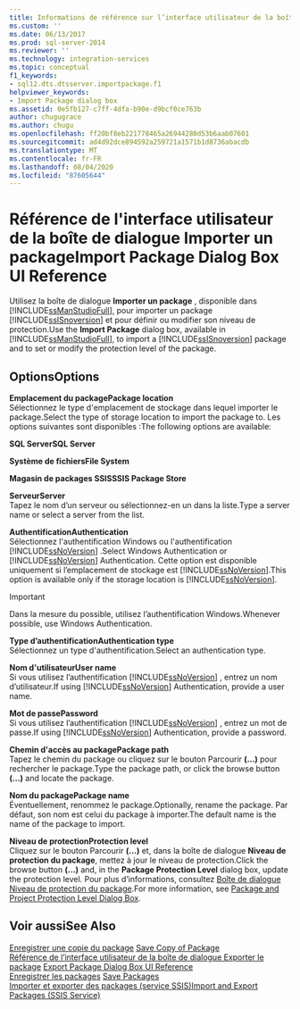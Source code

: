 ```yaml
---
title: Informations de référence sur l’interface utilisateur de la boîte de dialogue Importer le package | Microsoft Docs
ms.custom: ''
ms.date: 06/13/2017
ms.prod: sql-server-2014
ms.reviewer: ''
ms.technology: integration-services
ms.topic: conceptual
f1_keywords:
- sql12.dts.dtsserver.importpackage.f1
helpviewer_keywords:
- Import Package dialog box
ms.assetid: 0e5fb127-c7ff-4dfa-b90e-d9bcf0ce763b
author: chugugrace
ms.author: chugu
ms.openlocfilehash: ff20bf8eb221778465a26944280d53b6aab07601
ms.sourcegitcommit: ad4d92dce894592a259721a1571b1d8736abacdb
ms.translationtype: MT
ms.contentlocale: fr-FR
ms.lasthandoff: 08/04/2020
ms.locfileid: "87605644"
---
```

# <a name="import-package-dialog-box-ui-reference"></a><span data-ttu-id="e090c-102">Référence de l'interface utilisateur de la boîte de dialogue Importer un package</span><span class="sxs-lookup"><span data-stu-id="e090c-102">Import Package Dialog Box UI Reference</span></span>
  <span data-ttu-id="e090c-103">Utilisez la boîte de dialogue **Importer un package** , disponible dans [!INCLUDE[ssManStudioFull](../includes/ssmanstudiofull-md.md)], pour importer un package [!INCLUDE[ssISnoversion](../includes/ssisnoversion-md.md)] et pour définir ou modifier son niveau de protection.</span><span class="sxs-lookup"><span data-stu-id="e090c-103">Use the **Import Package** dialog box, available in [!INCLUDE[ssManStudioFull](../includes/ssmanstudiofull-md.md)], to import a [!INCLUDE[ssISnoversion](../includes/ssisnoversion-md.md)] package and to set or modify the protection level of the package.</span></span>  
  
## <a name="options"></a><span data-ttu-id="e090c-104">Options</span><span class="sxs-lookup"><span data-stu-id="e090c-104">Options</span></span>  
 <span data-ttu-id="e090c-105">**Emplacement du package**</span><span class="sxs-lookup"><span data-stu-id="e090c-105">**Package location**</span></span>  
 <span data-ttu-id="e090c-106">Sélectionnez le type d'emplacement de stockage dans lequel importer le package.</span><span class="sxs-lookup"><span data-stu-id="e090c-106">Select the type of storage location to import the package to.</span></span> <span data-ttu-id="e090c-107">Les options suivantes sont disponibles :</span><span class="sxs-lookup"><span data-stu-id="e090c-107">The following options are available:</span></span>  
  
 <span data-ttu-id="e090c-108">**SQL Server**</span><span class="sxs-lookup"><span data-stu-id="e090c-108">**SQL Server**</span></span>  
  
 <span data-ttu-id="e090c-109">**Système de fichiers**</span><span class="sxs-lookup"><span data-stu-id="e090c-109">**File System**</span></span>  
  
 <span data-ttu-id="e090c-110">**Magasin de packages SSIS**</span><span class="sxs-lookup"><span data-stu-id="e090c-110">**SSIS Package Store**</span></span>  
  
 <span data-ttu-id="e090c-111">**Serveur**</span><span class="sxs-lookup"><span data-stu-id="e090c-111">**Server**</span></span>  
 <span data-ttu-id="e090c-112">Tapez le nom d’un serveur ou sélectionnez-en un dans la liste.</span><span class="sxs-lookup"><span data-stu-id="e090c-112">Type a server name or select a server from the list.</span></span>  
  
 <span data-ttu-id="e090c-113">**Authentification**</span><span class="sxs-lookup"><span data-stu-id="e090c-113">**Authentication**</span></span>  
 <span data-ttu-id="e090c-114">Sélectionnez l'authentification Windows ou l'authentification [!INCLUDE[ssNoVersion](../includes/ssnoversion-md.md)] .</span><span class="sxs-lookup"><span data-stu-id="e090c-114">Select Windows Authentication or [!INCLUDE[ssNoVersion](../includes/ssnoversion-md.md)] Authentication.</span></span> <span data-ttu-id="e090c-115">Cette option est disponible uniquement si l’emplacement de stockage est [!INCLUDE[ssNoVersion](../includes/ssnoversion-md.md)].</span><span class="sxs-lookup"><span data-stu-id="e090c-115">This option is available only if the storage location is [!INCLUDE[ssNoVersion](../includes/ssnoversion-md.md)].</span></span>  
  
> [!IMPORTANT]  
>  <span data-ttu-id="e090c-116">Dans la mesure du possible, utilisez l’authentification Windows.</span><span class="sxs-lookup"><span data-stu-id="e090c-116">Whenever possible, use Windows Authentication.</span></span>  
  
 <span data-ttu-id="e090c-117">**Type d’authentification**</span><span class="sxs-lookup"><span data-stu-id="e090c-117">**Authentication type**</span></span>  
 <span data-ttu-id="e090c-118">Sélectionnez un type d'authentification.</span><span class="sxs-lookup"><span data-stu-id="e090c-118">Select an authentication type.</span></span>  
  
 <span data-ttu-id="e090c-119">**Nom d'utilisateur**</span><span class="sxs-lookup"><span data-stu-id="e090c-119">**User name**</span></span>  
 <span data-ttu-id="e090c-120">Si vous utilisez l’authentification [!INCLUDE[ssNoVersion](../includes/ssnoversion-md.md)] , entrez un nom d’utilisateur.</span><span class="sxs-lookup"><span data-stu-id="e090c-120">If using [!INCLUDE[ssNoVersion](../includes/ssnoversion-md.md)] Authentication, provide a user name.</span></span>  
  
 <span data-ttu-id="e090c-121">**Mot de passe**</span><span class="sxs-lookup"><span data-stu-id="e090c-121">**Password**</span></span>  
 <span data-ttu-id="e090c-122">Si vous utilisez l’authentification [!INCLUDE[ssNoVersion](../includes/ssnoversion-md.md)] , entrez un mot de passe.</span><span class="sxs-lookup"><span data-stu-id="e090c-122">If using [!INCLUDE[ssNoVersion](../includes/ssnoversion-md.md)] Authentication, provide a password.</span></span>  
  
 <span data-ttu-id="e090c-123">**Chemin d'accès au package**</span><span class="sxs-lookup"><span data-stu-id="e090c-123">**Package path**</span></span>  
 <span data-ttu-id="e090c-124">Tapez le chemin du package ou cliquez sur le bouton Parcourir **(...)** pour rechercher le package.</span><span class="sxs-lookup"><span data-stu-id="e090c-124">Type the package path, or click the browse button **(...)** and locate the package.</span></span>  
  
 <span data-ttu-id="e090c-125">**Nom du package**</span><span class="sxs-lookup"><span data-stu-id="e090c-125">**Package name**</span></span>  
 <span data-ttu-id="e090c-126">Éventuellement, renommez le package.</span><span class="sxs-lookup"><span data-stu-id="e090c-126">Optionally, rename the package.</span></span> <span data-ttu-id="e090c-127">Par défaut, son nom est celui du package à importer.</span><span class="sxs-lookup"><span data-stu-id="e090c-127">The default name is the name of the package to import.</span></span>  
  
 <span data-ttu-id="e090c-128">**Niveau de protection**</span><span class="sxs-lookup"><span data-stu-id="e090c-128">**Protection level**</span></span>  
 <span data-ttu-id="e090c-129">Cliquez sur le bouton Parcourir **(...)** et, dans la boîte de dialogue **Niveau de protection du package**, mettez à jour le niveau de protection.</span><span class="sxs-lookup"><span data-stu-id="e090c-129">Click the browse button **(...)** and, in the **Package Protection Level** dialog box, update the protection level.</span></span> <span data-ttu-id="e090c-130">Pour plus d’informations, consultez [Boîte de dialogue Niveau de protection du package](../../2014/integration-services/package-and-project-protection-level-dialog-box.md).</span><span class="sxs-lookup"><span data-stu-id="e090c-130">For more information, see [Package and Project Protection Level Dialog Box](../../2014/integration-services/package-and-project-protection-level-dialog-box.md).</span></span>  
  
## <a name="see-also"></a><span data-ttu-id="e090c-131">Voir aussi</span><span class="sxs-lookup"><span data-stu-id="e090c-131">See Also</span></span>  
 <span data-ttu-id="e090c-132">[Enregistrer une copie du package](../../2014/integration-services/save-copy-of-package.md) </span><span class="sxs-lookup"><span data-stu-id="e090c-132">[Save Copy of Package](../../2014/integration-services/save-copy-of-package.md) </span></span>  
 <span data-ttu-id="e090c-133">[Référence de l’interface utilisateur de la boîte de dialogue Exporter le package](../../2014/integration-services/export-package-dialog-box-ui-reference.md) </span><span class="sxs-lookup"><span data-stu-id="e090c-133">[Export Package Dialog Box UI Reference](../../2014/integration-services/export-package-dialog-box-ui-reference.md) </span></span>  
 <span data-ttu-id="e090c-134">[Enregistrer les packages](save-packages.md) </span><span class="sxs-lookup"><span data-stu-id="e090c-134">[Save Packages](save-packages.md) </span></span>  
 [<span data-ttu-id="e090c-135">Importer et exporter des packages &#40;service SSIS&#41;</span><span class="sxs-lookup"><span data-stu-id="e090c-135">Import and Export Packages &#40;SSIS Service&#41;</span></span>](../../2014/integration-services/import-and-export-packages-ssis-service.md)  
  
  
